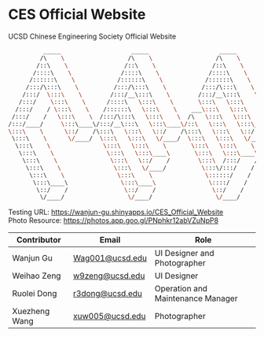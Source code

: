 # CES Official Website
UCSD Chinese Engineering Society Official Website

```bash
          _____                    _____                    _____          
         /\    \                  /\    \                  /\    \         
        /::\    \                /::\    \                /::\    \        
       /::::\    \              /::::\    \              /::::\    \       
      /::::::\    \            /::::::\    \            /::::::\    \      
     /:::/\:::\    \          /:::/\:::\    \          /:::/\:::\    \     
    /:::/  \:::\    \        /:::/__\:::\    \        /:::/__\:::\    \    
   /:::/    \:::\    \      /::::\   \:::\    \       \:::\   \:::\    \   
  /:::/    / \:::\    \    /::::::\   \:::\    \    ___\:::\   \:::\    \  
 /:::/    /   \:::\    \  /:::/\:::\   \:::\    \  /\   \:::\   \:::\    \ 
/:::/____/     \:::\____\/:::/__\:::\   \:::\____\/::\   \:::\   \:::\____\
\:::\    \      \::/    /\:::\   \:::\   \::/    /\:::\   \:::\   \::/    /
 \:::\    \      \/____/  \:::\   \:::\   \/____/  \:::\   \:::\   \/____/ 
  \:::\    \               \:::\   \:::\    \       \:::\   \:::\    \     
   \:::\    \               \:::\   \:::\____\       \:::\   \:::\____\    
    \:::\    \               \:::\   \::/    /        \:::\  /:::/    /    
     \:::\    \               \:::\   \/____/          \:::\/:::/    /     
      \:::\    \               \:::\    \               \::::::/    /      
       \:::\____\               \:::\____\               \::::/    /       
        \::/    /                \::/    /                \::/    /        
         \/____/                  \/____/                  \/____/        

```

Testing URL: https://wanjun-gu.shinyapps.io/CES_Official_Website
<br>
Photo Resource: https://photos.app.goo.gl/PNphkr12abVZuNpP8


| Contributor   | Email         | Role         | 
| ------------- | ------------- |------------- |
| Wanjun Gu     | Wag001@ucsd.edu     | UI Designer and Photographer       |
| Weihao Zeng   | w9zeng@ucsd.edu     | UI Designer                        |
| Ruolei Dong   | r3dong@ucsd.edu     | Operation and Maintenance Manager  |
| Xuezheng Wang | xuw005@ucsd.edu     | Photographer                       |
